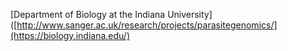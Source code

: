 [Department of Biology at the Indiana University]([http://www.sanger.ac.uk/research/projects/parasitegenomics/](https://biology.indiana.edu/)
